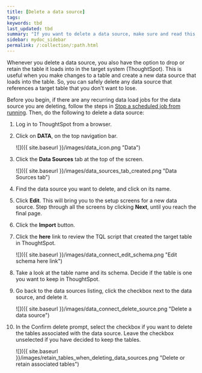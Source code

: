 ```yaml
---
title: [Delete a data source]
tags:
keywords: tbd
last_updated: tbd
summary: "If you want to delete a data source, make sure and read this section so you don't inadvertently delete data in ThoughtSpot."
sidebar: mydoc_sidebar
permalink: /:collection/:path.html
---
```

Whenever you delete a data source, you also have the option to drop or retain the table it loads into in the target system \(ThoughtSpot\). This is useful when you make changes to a table and create a new data source that loads into the table. So, you can safely delete any data source that references a target table that you don't want to lose.

Before you begin, if there are any recurring data load jobs for the data source you are deleting, follow the steps in [Stop a scheduled job from running](stop_scheduled_job.html). Then, do the following to delete a data source:

1. Log in to ThoughtSpot from a browser.
2. Click on **DATA**, on the top navigation bar.

     ![]({{ site.baseurl }}/images/data_icon.png "Data")

3.  Click the **Data Sources** tab at the top of the screen.

    ![]({{ site.baseurl }}/images/data_sources_tab_created.png "Data Sources tab")

4. Find the data source you want to delete, and click on its name.
5. Click **Edit**. This will bring you to the setup screens for a new data source.
   Step through all the screens by clicking **Next**, until you reach the final page.
6. Click the **Import** button.
7. Click the **here** link to review the TQL script that created the target table in ThoughtSpot.

     ![]({{ site.baseurl }}/images/data_connect_edit_schema.png "Edit schema here link")

8. Take a look at the table name and its schema.
   Decide if the table is one you want to keep in ThoughtSpot.
9. Go back to the data sources listing, click the checkbox next to the data source, and delete it.

     ![]({{ site.baseurl }}/images/data_connect_delete_source.png "Delete a data source")

10. In the Confirm delete prompt, select the checkbox if you want to delete the tables associated with the data source.
    Leave the checkbox unselected if you have decided to keep the tables.

     ![]({{ site.baseurl }}/images/retain_tables_when_deleting_data_sources.png "Delete or retain associated tables")
